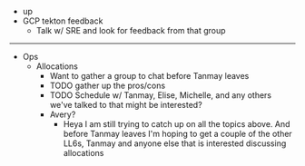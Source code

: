 - up
- GCP tekton feedback
	- Talk w/ SRE and look for feedback from that group
- ---
- Ops
	- Allocations
		- Want to gather a group to chat before Tanmay leaves
		- TODO gather up the pros/cons
		- TODO Schedule w/ Tanmay, Elise, Michelle, and any others we've talked to that might be interested?
		- Avery?
			- Heya I am still trying to catch up on all the topics above. And before Tanmay leaves I'm hoping to get a couple of the other LL6s, Tanmay and anyone else that is interested discussing allocations